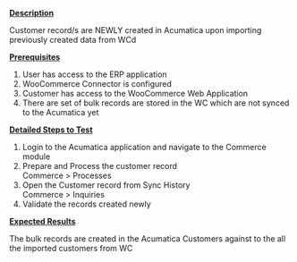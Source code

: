 
<p><u><strong>Description</strong></u></p>
<p>Customer record/s are NEWLY created in Acumatica upon importing previously created data from WCd</p>
<p><u><strong>Prerequisites</strong></u></p>
<ol>
<li>User has access to the ERP application</li>
<li>WooCommerce Connector is configured</li>
<li>Customer has access to the WooCommerce Web Application</li>
<li>There are set of bulk records are stored in the WC which are not synced to the Acumatica yet</li></ol>
<p><u><strong>Detailed Steps to Test</strong></u></p>
<ol>
<li>Login to the Acumatica application and navigate to the Commerce module</li>
<li>Prepare and Process the customer record<br />Commerce &gt; Processes</li>
<li>Open the Customer record from Sync History<br />Commerce &gt; Inquiries</li>
<li>Validate the&nbsp;records created newly</li></ol>
<p><u><strong>Expected Results</strong></u></p>
<p>The bulk records are created in the Acumatica Customers against to the all the imported customers from WC</p>
